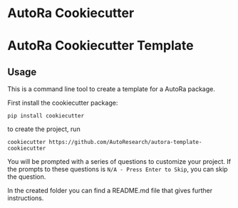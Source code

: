 # AutoRa Cookiecutter 

# AutoRa Cookiecutter Template

## Usage

This is a command line tool to create a template for a AutoRa package.

First install the cookiecutter package:
```shell
pip install cookiecutter
```

to create the project, run 
```shell
cookiecutter https://github.com/AutoResearch/autora-template-cookiecutter
```

You will be prompted with a series of questions to customize your project. If the prompts to these questions is `N/A - Press Enter to Skip`, you can skip the question.

In the created folder you can find a README.md file that gives further instructions.